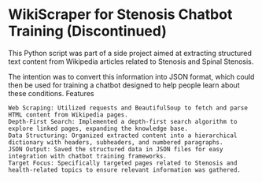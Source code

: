 # WikiScraper for Stenosis Chatbot Training (Discontinued)

This Python script was part of a side project aimed at extracting structured text content from Wikipedia articles related to Stenosis and Spinal Stenosis.

 The intention was to convert this information into JSON format, which could then be used for training a chatbot designed to help people learn about these conditions.
Features

    Web Scraping: Utilized requests and BeautifulSoup to fetch and parse HTML content from Wikipedia pages.
    Depth-First Search: Implemented a depth-first search algorithm to explore linked pages, expanding the knowledge base.
    Data Structuring: Organized extracted content into a hierarchical dictionary with headers, subheaders, and numbered paragraphs.
    JSON Output: Saved the structured data in JSON files for easy integration with chatbot training frameworks.
    Target Focus: Specifically targeted pages related to Stenosis and health-related topics to ensure relevant information was gathered.